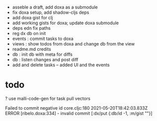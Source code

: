 - asseble a draft, add doxa as a submodule
- fix doxa setup, add shadow-cljs deps
- add doxa gist for clj
- add working gists for doxa; update doxa submodule
- deps edn fix paths
- reg dx db on init   
- events : commit tasks to doxa
- views : show todos from doxa and change db from the view
- readme.md credits
- db : init db with meta for diffs
- db : listen changes and post diff
- add and delete tasks – added UI and the events



# todo


? use malli-code-gen for task pull vectors


Failed to commit negative id
core.cljc:180 2021-05-20T18:42:03.833Z ERROR [ribelo.doxa:334] - invalid commit [:dx/put {:db/id -1, :m/gist ""}] 

